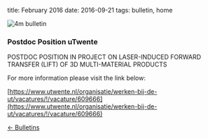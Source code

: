title: February 2016 
date: 2016-09-21 
tags: bulletin, home


![4m bulletin](/4m-association/images/4mbulletin168.png)

###  Postdoc Position uTwente

POSTDOC POSITION IN PROJECT ON LASER-INDUCED FORWARD TRANSFER (LIFT) OF 3D MULTI-MATERIAL PRODUCTS

For more information please visit the link below:

[https://www.utwente.nl/organisatie/werken-bij-de-ut/vacatures/!/vacature/609666](https://www.utwente.nl/organisatie/werken-bij-de-ut/vacatures/!/vacature/609666)

[&larr; Bulletins](/4m-association/bulletin/index.html)